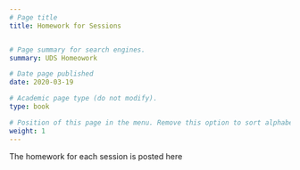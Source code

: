 ```yaml
---
# Page title
title: Homework for Sessions


# Page summary for search engines.
summary: UDS Homeowork 

# Date page published
date: 2020-03-19

# Academic page type (do not modify).
type: book

# Position of this page in the menu. Remove this option to sort alphabetically.
weight: 1
---
```

The homework for each session is posted here
